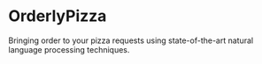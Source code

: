 # OrderlyPizza
Bringing order to your pizza requests using state-of-the-art natural language processing techniques.
